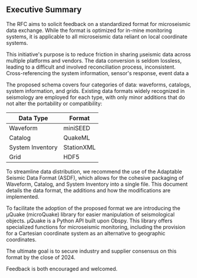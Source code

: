 
## Executive Summary

The RFC aims to solicit feedback on a standardized format for microseismic data exchange. While the format is optimized for in-mine monitoring systems, it is applicable to all microseismic data reliant on local coordinate systems.

This initiative's purpose is to reduce friction in sharing μseismic data across multiple platforms and vendors. The data conversion is seldom lossless, leading to a difficult and involved reconciliation process, inconsistent. Cross-referencing the system information, sensor's response, event data a

The proposed schema covers four categories of data: waveforms, catalogs, system information, and grids. Existing data formats widely recognized in seismology are employed for each type, with only minor additions that do not alter the portability or compatibility:

|Data Type        | Format     |
|-----------------|------------|
| Waveform        | miniSEED    |
| Catalog         | QuakeML     |
| System Inventory| StationXML  |
| Grid            | HDF5        |

To streamline data distribution, we recommend the use of the Adaptable Seismic Data Format (ASDF), which allows for the cohesive packaging of Waveform, Catalog, and System Inventory into a single file. This document details the data format, the additions and how the modifications are implemented.

To facilitate the adoption of the proposed format we are introducing the μQuake (microQuake) library for easier manipulation of seismological objects. μQuake is a Python API built upon Obspy. This library offers specialized functions for microseismic monitoring, including the provision for a Cartesian coordinate system as an alternative to geographic coordinates.

The ultimate goal is to secure industry and supplier consensus on this format by the close of 2024. 

Feedback is both encouraged and welcomed.

<!--stackedit_data:
eyJoaXN0b3J5IjpbLTcxNzU3NDgzMywtMjA2MDUxOTE0MCwxND
gxNDY3ODkxXX0=
-->